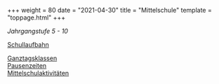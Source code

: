 +++
weight = 80
date = "2021-04-30"
title = "Mittelschule"
template = "toppage.html"
+++

_Jahrgangstufe 5 - 10_
<div class="gallery" style="display: block;">
<a href="/images/schullaufbahn-mittelschule.png">
Schullaufbahn
</a>
</div>

[Ganztagsklassen](/schullebenseiten/ganztagsklassen/)   
[Pausenzeiten](/schullebenseiten/pausenzeiten)     
[Mittelschulaktivitäten](/tags/mittelschulaktivitaten/)


